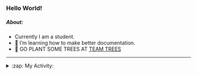 ### Hello World!

##### About:
- Currently I am a student.
- 🌱 I’m learning how to make better documentation.
- 🌱 GO PLANT SOME TREES AT [TEAM TREES](https://teamtrees.org/)

---
<details>
  <summary>:zap: My Activity:</summary>
  
<!--START_SECTION:waka-->
![Code Time](http://img.shields.io/badge/Code%20Time-1%2C171%20hrs%2027%20mins-blue)

**I'm a Night 🦉** 

```text
🌞 Morning                1906 commits        ███░░░░░░░░░░░░░░░░░░░░░░   10.10 % 
🌆 Daytime                6422 commits        █████████░░░░░░░░░░░░░░░░   34.03 % 
🌃 Evening                5390 commits        ███████░░░░░░░░░░░░░░░░░░   28.57 % 
🌙 Night                  5151 commits        ███████░░░░░░░░░░░░░░░░░░   27.30 % 
```
📅 **I'm Most Productive on Wednesday** 

```text
Monday                   2652 commits        ████░░░░░░░░░░░░░░░░░░░░░   14.05 % 
Tuesday                  2579 commits        ███░░░░░░░░░░░░░░░░░░░░░░   13.67 % 
Wednesday                4413 commits        ██████░░░░░░░░░░░░░░░░░░░   23.39 % 
Thursday                 2431 commits        ███░░░░░░░░░░░░░░░░░░░░░░   12.88 % 
Friday                   1976 commits        ███░░░░░░░░░░░░░░░░░░░░░░   10.47 % 
Saturday                 1653 commits        ██░░░░░░░░░░░░░░░░░░░░░░░   08.76 % 
Sunday                   3165 commits        ████░░░░░░░░░░░░░░░░░░░░░   16.77 % 
```


📊 **This Week I Spent My Time On** 

```text
🔥 Editors: 
IntelliJ                 3 hrs 56 mins       █████████████░░░░░░░░░░░░   53.80 % 
VS Code                  3 hrs 23 mins       ████████████░░░░░░░░░░░░░   46.20 % 

🐱‍💻 Projects: 
intro                    3 hrs 48 mins       █████████████░░░░░░░░░░░░   52.04 % 
iris-flower-ml           3 hrs 23 mins       ████████████░░░░░░░░░░░░░   46.20 % 
android-demo             7 mins              ░░░░░░░░░░░░░░░░░░░░░░░░░   01.76 % 
Unknown Project          0 secs              ░░░░░░░░░░░░░░░░░░░░░░░░░   00.00 % 
```


 Last Updated on 28/08/2023 19:10:23 UTC
<!--END_SECTION:waka-->
</details>
